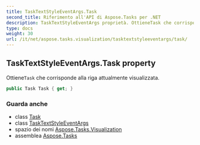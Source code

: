 ```yaml
---
title: TaskTextStyleEventArgs.Task
second_title: Riferimento all'API di Aspose.Tasks per .NET
description: TaskTextStyleEventArgs proprietà. OttieneTask che corrisponde alla riga attualmente visualizzata.
type: docs
weight: 30
url: /it/net/aspose.tasks.visualization/tasktextstyleeventargs/task/
---
```

## TaskTextStyleEventArgs.Task property

Ottiene`Task` che corrisponde alla riga attualmente visualizzata.

```csharp
public Task Task { get; }
```

### Guarda anche

* class [Task](../../../aspose.tasks/task/)
* class [TaskTextStyleEventArgs](../)
* spazio dei nomi [Aspose.Tasks.Visualization](../../tasktextstyleeventargs/)
* assemblea [Aspose.Tasks](../../../)


